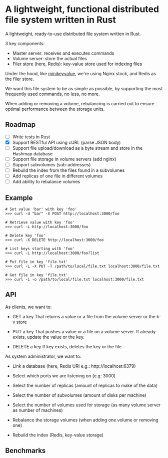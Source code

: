 # A lightweight, functional distributed file system written in Rust

A lightweight, ready-to-use distributed file system written in Rust.

3 key components:

- Master server: receives and executes commands
- Volume server: store the actual files
- Filer store (here, Redis): key-value store used for indexing files

Under the hood, like [minikeyvalue](http://github.com/geohot/minikeyvalue), we're
using Nginx stock, and Redis as the filer store.

We want this file system to be as simple as possible, by supporting the most
frequently used commands, no less, no more.

When adding or removing a volume, rebalancing is carried out to ensure optimal
performance between the storage units.

## Roadmap

- [ ] Write tests in Rust
- [x] Support RESTful API using cURL (parse JSON body)
- [ ] Support file upload/download as a byte stream and store in the Hashmap database
- [ ] Support file storage in volume servers (add nginx)
- [ ] Support subvolumes (sub-addresses)
- [ ] Rebuild the index from the files found in a subvolumes
- [ ] Add replicas of one file in different volumes
- [ ] Add ability to rebalance volumes

## Example

```
# Set value 'bar' with key 'foo'
>>> curl -d "bar" -X POST http://localhost:3000/foo

# Retrieve value with key 'foo'
>>> curl -L http://localhost:3000/foo

# Delete key 'foo'
>>> curl -X DELETE http://localhost:3000/foo

# List keys starting with 'foo'
>>> curl -L http://localhost:3000/foo?list

# Put file in key 'file.txt'
>>> curl -L -X PUT -T /path/to/local/file.txt localhost:3000/file.txt

# Get file in key 'file.txt'
>>> curl -L -o /path/to/local/file.txt localhost:3000/file.txt
```

## API

As clients, we want to:

- GET a key
  That returns a value or a file from the volume server or the k-v store

- PUT a key
  That pushes a value or a file on a volume server.
  If already exists, update the value or the key.

- DELETE a key
  If key exists, deletes the key or the file.

As system administrator, we want to:

- Link a database (here, Redis URI e.g.: http://localhost:6379)

- Select which ports we are listening on (e.g: 3000)

- Select the number of replicas (amount of replicas to make of the data)

- Select the number of subvolumes (amount of disks per machine)

- Select the number of volumes used for storage (as many volume server as number of machines)

- Rebalance the storage volumes (when adding one volume or removing one)

- Rebuild the index (Redis, key-value storage)

## Benchmarks
